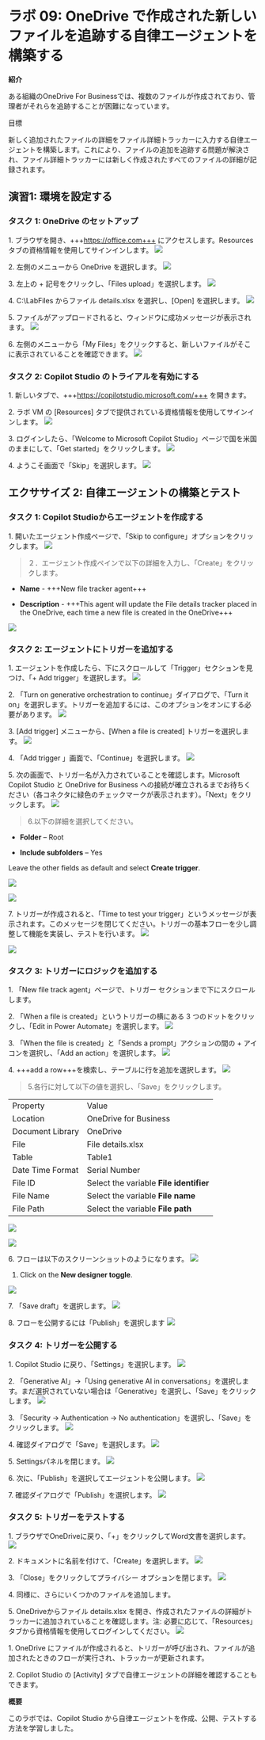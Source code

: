 # ラボ 09: OneDrive で作成された新しいファイルを追跡する自律エージェントを構築する

**紹介**

ある組織のOneDrive For
Businessでは、複数のファイルが作成されており、管理者がそれらを追跡することが困難になっています。

目標

新しく追加されたファイルの詳細をファイル詳細トラッカーに入力する自律エージェントを構築します。これにより、ファイルの追加を追跡する問題が解決され、ファイル詳細トラッカーには新しく作成されたすべてのファイルの詳細が記録されます。

## 演習1: 環境を設定する

### タスク 1: OneDrive のセットアップ

1\. ブラウザを開き、+++https://office.com+++
にアクセスします。Resourcesタブの資格情報を使用してサインインします。
![](./media/image1.png)

2\. 左側のメニューから OneDrive
を選択します。
![](./media/image2.png)

3\. 左上の + 記号をクリックし、「Files
upload」を選択します。
![](./media/image3.png)

4\. C:\LabFiles からファイル details.xlsx を選択し、\[Open\]
を選択します。
![](./media/image4.png)

5\.
ファイルがアップロードされると、ウィンドウに成功メッセージが表示されます。
![](./media/image5.png)

6\. 左側のメニューから「My
Files」をクリックすると、新しいファイルがそこに表示されていることを確認できます。
![](./media/image6.png)

### タスク 2: Copilot Studio のトライアルを有効にする

1\. 新しいタブで、+++https://copilotstudio.microsoft.com/+++
を開きます。

2\. ラボ VM の \[Resources\]
タブで提供されている資格情報を使用してサインインします。
![](./media/image1.png)

3\. ログインしたら、「Welcome to Microsoft Copilot
Studio」ページで国を米国のままにして、「Get
started」をクリックします。
![](./media/image7.png)

4\.
ようこそ画面で「Skip」を選択します。
![](./media/image8.png)

## エクササイズ 2: 自律エージェントの構築とテスト

### タスク 1: Copilot Studioからエージェントを作成する

1\. 開いたエージェント作成ページで、「Skip to
configure」オプションをクリックします。
![](./media/image9.png)

> ２．エージェント作成ペインで以下の詳細を入力し、「Create」をクリックします。

- **Name** - +++New file tracker agent+++

- **Description** - +++This agent will update the File details tracker
  placed in the OneDrive, each time a new file is created in the
  OneDrive+++

![](./media/image10.png)

### タスク 2: エージェントにトリガーを追加する

1\.
エージェントを作成したら、下にスクロールして「Trigger」セクションを見つけ、「+
Add
trigger」を選択します。
![](./media/image11.png)

2\. 「Turn on generative orchestration to continue」ダイアログで、「Turn
it
on」を選択します。トリガーを追加するには、このオプションをオンにする必要があります。
![](./media/image12.png)

3\. \[Add trigger\] メニューから、\[When a file is created\]
トリガーを選択します。
![](./media/image13.png)

4\. 「Add trigger
」画面で、「Continue」を選択します。
![](./media/image14.png)

5\. 次の画面で、トリガー名が入力されていることを確認します。Microsoft
Copilot Studio と OneDrive for Business
への接続が確立されるまでお待ちください（各コネクタに緑色のチェックマークが表示されます）。「Next」をクリックします。
![](./media/image15.png)

> 6.以下の詳細を選択してください。

- **Folder** – Root

- **Include subfolders** – Yes

Leave the other fields as default and select **Create trigger**.

![](./media/image16.png)

![](./media/image17.png)

7\. トリガーが作成されると、「Time to test your
trigger」というメッセージが表示されます。このメッセージを閉じてください。トリガーの基本フローを少し調整して機能を実装し、テストを行います。
![](./media/image18.png)

![](./media/image19.png)

### タスク 3: トリガーにロジックを追加する

1\. 「New file track agent」ページで、トリガー
セクションまで下にスクロールします。

2\. 「When a file is created」というトリガーの横にある 3
つのドットをクリックし、「Edit in Power
Automate」を選択します。
![](./media/image20.png)

3\. 「When the file is created」と「Sends a prompt」アクションの間の +
アイコンを選択し、「Add an
action」を選択します。
![](./media/image21.png)

4\. +++add a
row+++を検索し、テーブルに行を追加を選択します。
![](./media/image22.png)

> 5.各行に対して以下の値を選択し、「Save」をクリックします。

|                  |                                         |
|------------------|-----------------------------------------|
| Property         | Value                                   |
| Location         | OneDrive for Business                   |
| Document Library | OneDrive                                |
| File             | File details.xlsx                       |
| Table            | Table1                                  |
| Date Time Format | Serial Number                           |
| File ID          | Select the variable **File identifier** |
| File Name        | Select the variable **File name**       |
| File Path        | Select the variable **File path**       |

![](./media/image23.png)
>
![](./media/image24.png)

6\.
フローは以下のスクリーンショットのようになります。
![](./media/image25.png)

1.  Click on the **New designer toggle**.

![](./media/image26.png)

7\. 「Save
draft」を選択します。
![](./media/image27.png)

8\.
フローを公開するには「Publish」を選択します
![](./media/image28.png)

### タスク 4: トリガーを公開する

1\. Copilot Studio
に戻り、「Settings」を選択します。
![](./media/image29.png)

2\. 「Generative AI」→「Using generative AI in
conversations」を選択します。まだ選択されていない場合は「Generative」を選択し、「Save」をクリックします。
![](./media/image30.png)

3\. 「Security -\> Authentication -\> No
authentication」を選択し、「Save」をクリックします。
![](./media/image31.png)

4\. 確認ダイアログで「Save」を選択します。
![](./media/image32.png)

5\. Settingsパネルを閉じます。
![](./media/image33.png)

6\.
次に、「Publish」を選択してエージェントを公開します。
![](./media/image34.png)

7\.
確認ダイアログで「Publish」を選択します。
![](./media/image35.png)

### タスク 5: トリガーをテストする

1\.
ブラウザでOneDriveに戻り、「+」をクリックしてWord文書を選択します。
![](./media/image36.png)

2\.
ドキュメントに名前を付けて、「Create」を選択します。
![](./media/image37.png)

3\. 「Close」をクリックしてプライバシー
オプションを閉じます。
![](./media/image38.png)

4\. 同様に、さらにいくつかのファイルを追加します。

5\. OneDriveからファイル details.xlsx
を開き、作成されたファイルの詳細がトラッカーに追加されていることを確認します。注:
必要に応じて、「Resources」タブから資格情報を使用してログインしてください。
![](./media/image39.png)

1\. OneDrive
にファイルが作成されると、トリガーが呼び出され、ファイルが追加されたときのフローが実行され、トラッカーが更新されます。

2\. Copilot Studio の \[Activity\]
タブで自律エージェントの詳細を確認することもできます。

**概要**

このラボでは、Copilot Studio
から自律エージェントを作成、公開、テストする方法を学習しました。
